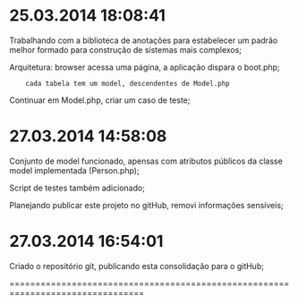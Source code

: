 25.03.2014 18:08:41
================================================================================
Trabalhando com a biblioteca de anotações para estabelecer um padrão melhor
formado para construção de sistemas mais complexos;

Arquitetura:
        browser acessa uma página,
        a aplicação dispara o boot.php;

        cada tabela tem um model, descendentes de Model.php

Continuar em Model.php, criar um caso de teste;


27.03.2014 14:58:08
================================================================================
Conjunto de model funcionado, apensas com atributos públicos da classe model
implementada (Person.php);

Script de testes também adicionado;

Planejando publicar este projeto no gitHub, removi informações sensíveis;


27.03.2014 16:54:01
================================================================================
Criado o repositório git, publicando esta consolidação para o gitHub;



================================================================================
